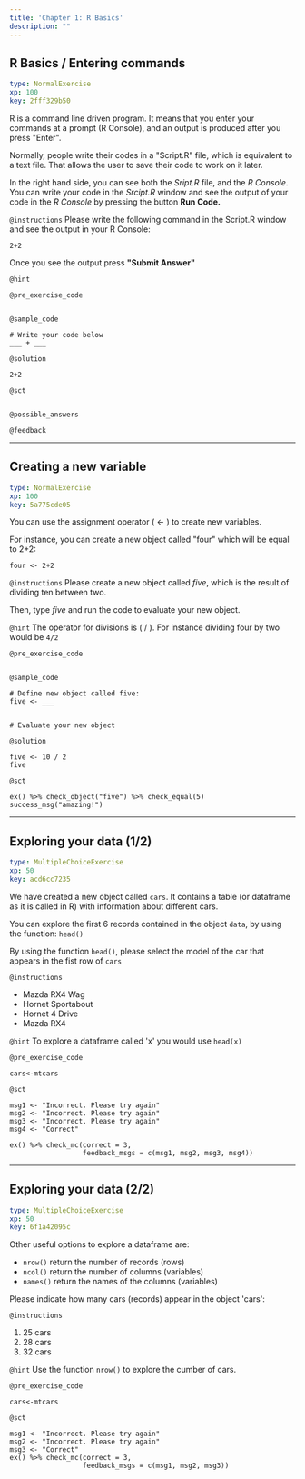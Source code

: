 ```yaml
---
title: 'Chapter 1: R Basics'
description: ""
---
```


## R Basics / Entering commands

```yaml
type: NormalExercise 
xp: 100 
key: 2fff329b50   
```


R is a command line driven program. It means that you enter your commands at a prompt (R Console), and an output is produced after you press "Enter".

Normally, people write their codes in a "Script.R" file, which is equivalent to a text file. That allows the user to save their code to work on it later.  

In the right hand side, you can see both the _Sript.R_ file, and the _R Console_. You can write your code in the _Srcipt.R_ window and see the output of your code in the _R Console_ by pressing the button **Run Code.**


`@instructions`
Please write the following command in the Script.R window and see the output in your R Console:

`` 2+2 ``

Once you see the output press **"Submit Answer"**

`@hint`


`@pre_exercise_code`

```{r}

```


`@sample_code`

```{r}
# Write your code below
___ + ___
```


`@solution`

```{r}
2+2
```


`@sct`

```{r}

```


`@possible_answers`


`@feedback`


---

## Creating a new variable

```yaml
type: NormalExercise 
xp: 100 
key: 5a775cde05   
```


You can use the assignment operator ( <- ) to create new variables.

For instance, you can create a new object called "four" which will be equal to 2+2:

`four <- 2+2`


`@instructions`
Please create a new object called _five_, which is the result of dividing ten between two.

Then, type _five_ and run the code to evaluate your new object.

`@hint`
The operator for divisions is ( / ). For instance dividing four by two would be `4/2`

`@pre_exercise_code`

```{r}

```


`@sample_code`

```{r}
# Define new object called five:
five <- ___


# Evaluate your new object
```


`@solution`

```{r}
five <- 10 / 2
five
```


`@sct`

```{r}
ex() %>% check_object("five") %>% check_equal(5)
success_msg("amazing!")
```


---

## Exploring your data (1/2)

```yaml
type: MultipleChoiceExercise 
xp: 50 
key: acd6cc7235   
```


We have created a new object called `cars`. It contains a table (or dataframe as it is called in R) with information about different cars.

You can explore the first 6 records contained in the object `data`, by using the function:
`head()`

By using the function `head()`, please select the model of the car that appears in the fist row of `cars`


`@instructions`
- Mazda RX4 Wag    
- Hornet Sportabout
- Hornet 4 Drive   
- Mazda RX4

`@hint`
To explore a dataframe called 'x' you would use `head(x)`

`@pre_exercise_code`

```{r}
cars<-mtcars
```


`@sct`

```{r}
msg1 <- "Incorrect. Please try again" 
msg2 <- "Incorrect. Please try again"
msg3 <- "Incorrect. Please try again"
msg4 <- "Correct"

ex() %>% check_mc(correct = 3,
                  feedback_msgs = c(msg1, msg2, msg3, msg4))
```


---

## Exploring your data (2/2)

```yaml
type: MultipleChoiceExercise 
xp: 50 
key: 6f1a42095c   
```


Other useful options to explore a dataframe are:

- `nrow()`  return the number of records (rows)
- `ncol()`  return the number of columns (variables)
- `names()` return the names of the columns (variables) 

Please indicate how many cars (records) appear in the object 'cars':


`@instructions`
1. 25 cars
2. 28 cars
3. 32 cars

`@hint`
Use the function `nrow()` to explore the cumber of cars.

`@pre_exercise_code`

```{r}
cars<-mtcars
```


`@sct`

```{r}
msg1 <- "Incorrect. Please try again" 
msg2 <- "Incorrect. Please try again"
msg3 <- "Correct"
ex() %>% check_mc(correct = 3,
                  feedback_msgs = c(msg1, msg2, msg3))
```


